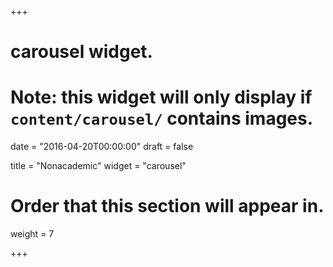 +++
# carousel widget.
# Note: this widget will only display if `content/carousel/` contains images.

date = "2016-04-20T00:00:00"
draft = false

title = "Nonacademic"
widget = "carousel"

# Order that this section will appear in.
weight = 7

+++

